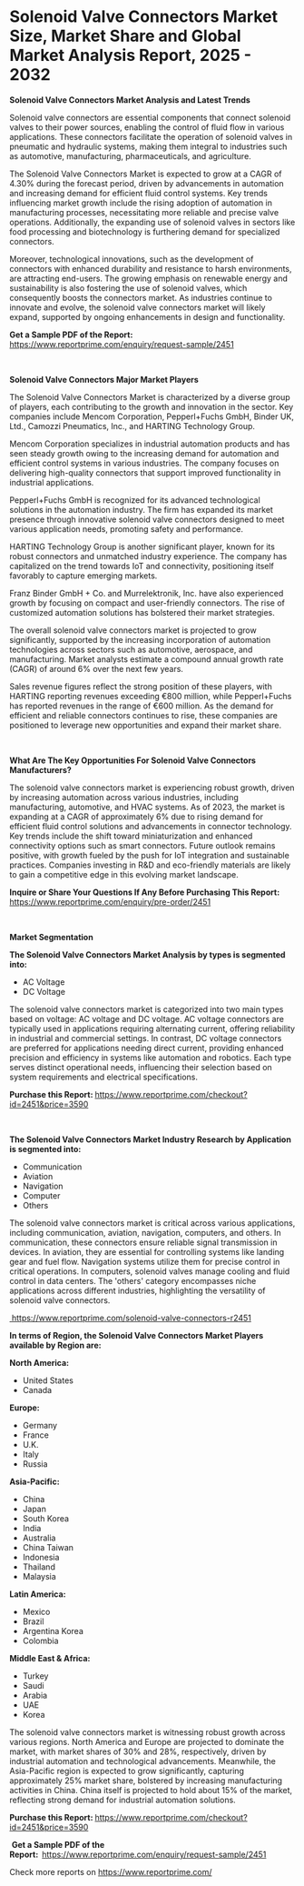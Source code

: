<p><h1>Solenoid Valve Connectors Market Size, Market Share and Global Market Analysis Report, 2025 - 2032</h1></p><p><strong>Solenoid Valve Connectors Market Analysis and Latest Trends</strong></p>
<p><p>Solenoid valve connectors are essential components that connect solenoid valves to their power sources, enabling the control of fluid flow in various applications. These connectors facilitate the operation of solenoid valves in pneumatic and hydraulic systems, making them integral to industries such as automotive, manufacturing, pharmaceuticals, and agriculture.</p><p>The Solenoid Valve Connectors Market is expected to grow at a CAGR of 4.30% during the forecast period, driven by advancements in automation and increasing demand for efficient fluid control systems. Key trends influencing market growth include the rising adoption of automation in manufacturing processes, necessitating more reliable and precise valve operations. Additionally, the expanding use of solenoid valves in sectors like food processing and biotechnology is furthering demand for specialized connectors.</p><p>Moreover, technological innovations, such as the development of connectors with enhanced durability and resistance to harsh environments, are attracting end-users. The growing emphasis on renewable energy and sustainability is also fostering the use of solenoid valves, which consequently boosts the connectors market. As industries continue to innovate and evolve, the solenoid valve connectors market will likely expand, supported by ongoing enhancements in design and functionality.</p></p>
<p><strong>Get a Sample PDF of the Report:&nbsp;</strong> <a href="https://www.reportprime.com/enquiry/request-sample/2451?utm_campaign=3283&utm_medium=2&utm_source=Github&utm_content=ia&utm_term=18032025&utm_id=solenoid-valve-connectors">https://www.reportprime.com/enquiry/request-sample/2451</a></p>
<p>&nbsp;</p>
<p><strong>Solenoid Valve Connectors Major Market Players</strong></p>
<p><p>The Solenoid Valve Connectors Market is characterized by a diverse group of players, each contributing to the growth and innovation in the sector. Key companies include Mencom Corporation, Pepperl+Fuchs GmbH, Binder UK, Ltd., Camozzi Pneumatics, Inc., and HARTING Technology Group.</p><p>Mencom Corporation specializes in industrial automation products and has seen steady growth owing to the increasing demand for automation and efficient control systems in various industries. The company focuses on delivering high-quality connectors that support improved functionality in industrial applications.</p><p>Pepperl+Fuchs GmbH is recognized for its advanced technological solutions in the automation industry. The firm has expanded its market presence through innovative solenoid valve connectors designed to meet various application needs, promoting safety and performance.</p><p>HARTING Technology Group is another significant player, known for its robust connectors and unmatched industry experience. The company has capitalized on the trend towards IoT and connectivity, positioning itself favorably to capture emerging markets.</p><p>Franz Binder GmbH + Co. and Murrelektronik, Inc. have also experienced growth by focusing on compact and user-friendly connectors. The rise of customized automation solutions has bolstered their market strategies.</p><p>The overall solenoid valve connectors market is projected to grow significantly, supported by the increasing incorporation of automation technologies across sectors such as automotive, aerospace, and manufacturing. Market analysts estimate a compound annual growth rate (CAGR) of around 6% over the next few years.</p><p>Sales revenue figures reflect the strong position of these players, with HARTING reporting revenues exceeding €800 million, while Pepperl+Fuchs has reported revenues in the range of €600 million. As the demand for efficient and reliable connectors continues to rise, these companies are positioned to leverage new opportunities and expand their market share.</p></p>
<p>&nbsp;</p>
<p><strong>What Are The Key Opportunities For Solenoid Valve Connectors Manufacturers?</strong></p>
<p><p>The solenoid valve connectors market is experiencing robust growth, driven by increasing automation across various industries, including manufacturing, automotive, and HVAC systems. As of 2023, the market is expanding at a CAGR of approximately 6% due to rising demand for efficient fluid control solutions and advancements in connector technology. Key trends include the shift toward miniaturization and enhanced connectivity options such as smart connectors. Future outlook remains positive, with growth fueled by the push for IoT integration and sustainable practices. Companies investing in R&D and eco-friendly materials are likely to gain a competitive edge in this evolving market landscape.</p></p>
<p><strong>Inquire or Share Your Questions If Any Before Purchasing This Report:</strong> <a href="https://www.reportprime.com/enquiry/pre-order/2451?utm_campaign=3283&utm_medium=2&utm_source=Github&utm_content=ia&utm_term=18032025&utm_id=solenoid-valve-connectors">https://www.reportprime.com/enquiry/pre-order/2451</a></p>
<p>&nbsp;</p>
<p><strong>Market Segmentation</strong></p>
<p><strong>The Solenoid Valve Connectors Market Analysis by types is segmented into:</strong></p>
<p><ul><li>AC Voltage</li><li>DC Voltage</li></ul></p>
<p><p>The solenoid valve connectors market is categorized into two main types based on voltage: AC voltage and DC voltage. AC voltage connectors are typically used in applications requiring alternating current, offering reliability in industrial and commercial settings. In contrast, DC voltage connectors are preferred for applications needing direct current, providing enhanced precision and efficiency in systems like automation and robotics. Each type serves distinct operational needs, influencing their selection based on system requirements and electrical specifications.</p></p>
<p><strong>Purchase this Report:&nbsp;</strong><a href="https://www.reportprime.com/checkout?id=2451&price=3590&utm_campaign=3283&utm_medium=2&utm_source=Github&utm_content=ia&utm_term=18032025&utm_id=solenoid-valve-connectors">https://www.reportprime.com/checkout?id=2451&price=3590</a></p>
<p>&nbsp;</p>
<p><strong>The Solenoid Valve Connectors Market Industry Research by Application is segmented into:</strong></p>
<p><ul><li>Communication</li><li>Aviation</li><li>Navigation</li><li>Computer</li><li>Others</li></ul></p>
<p><p>The solenoid valve connectors market is critical across various applications, including communication, aviation, navigation, computers, and others. In communication, these connectors ensure reliable signal transmission in devices. In aviation, they are essential for controlling systems like landing gear and fuel flow. Navigation systems utilize them for precise control in critical operations. In computers, solenoid valves manage cooling and fluid control in data centers. The 'others' category encompasses niche applications across different industries, highlighting the versatility of solenoid valve connectors.</p></p>
<p><a href="https://www.reportprime.com/solenoid-valve-connectors-r2451?utm_campaign=3283&utm_medium=2&utm_source=Github&utm_content=ia&utm_term=18032025&utm_id=solenoid-valve-connectors">&nbsp;https://www.reportprime.com/solenoid-valve-connectors-r2451</a></p>
<p><strong>In terms of Region, the Solenoid Valve Connectors Market Players available by Region are:</strong></p>
<p>
    <p> <strong> North America: </strong>
        <ul>
            <li>United States</li>
            <li>Canada</li>
        </ul>
        </p> 
    <p> <strong> Europe: </strong>
        <ul>
            <li>Germany</li>
            <li>France</li>
            <li>U.K.</li>
            <li>Italy</li>
            <li>Russia</li>
        </ul>
        </p> 
    <p> <strong> Asia-Pacific: </strong>
        <ul>
            <li>China</li>
            <li>Japan</li>
            <li>South Korea</li>
            <li>India</li>
            <li>Australia</li>
            <li>China Taiwan</li>
            <li>Indonesia</li>
            <li>Thailand</li>
            <li>Malaysia</li>
        </ul>
        </p> 
    <p> <strong> Latin America: </strong>
        <ul>
            <li>Mexico</li>
            <li>Brazil</li>
            <li>Argentina Korea</li>
            <li>Colombia</li>
        </ul>
        </p> 
    <p> <strong> Middle East & Africa: </strong>
        <ul>
            <li>Turkey</li>
            <li>Saudi</li>
            <li>Arabia</li>
            <li>UAE</li>
            <li>Korea</li>
        </ul>
    </p>
    </p>
<p><p>The solenoid valve connectors market is witnessing robust growth across various regions. North America and Europe are projected to dominate the market, with market shares of 30% and 28%, respectively, driven by industrial automation and technological advancements. Meanwhile, the Asia-Pacific region is expected to grow significantly, capturing approximately 25% market share, bolstered by increasing manufacturing activities in China. China itself is projected to hold about 15% of the market, reflecting strong demand for industrial automation solutions.</p></p>
<p><strong>Purchase this Report: </strong><a href="https://www.reportprime.com/checkout?id=2451&price=3590&utm_campaign=3283&utm_medium=2&utm_source=Github&utm_content=ia&utm_term=18032025&utm_id=solenoid-valve-connectors">https://www.reportprime.com/checkout?id=2451&price=3590</a></p>
<p>&nbsp;<strong>Get a Sample PDF of the Report:&nbsp;&nbsp;</strong><a href="https://www.reportprime.com/enquiry/request-sample/2451?utm_campaign=3283&utm_medium=2&utm_source=Github&utm_content=ia&utm_term=18032025&utm_id=solenoid-valve-connectors">https://www.reportprime.com/enquiry/request-sample/2451</a></p>
<p><strong></strong></p>
<p>Check more reports on <a href="https://www.reportprime.com/?utm_campaign=3283&utm_medium=2&utm_source=Github&utm_content=ia&utm_term=18032025&utm_id=solenoid-valve-connectors">https://www.reportprime.com/</a></p>